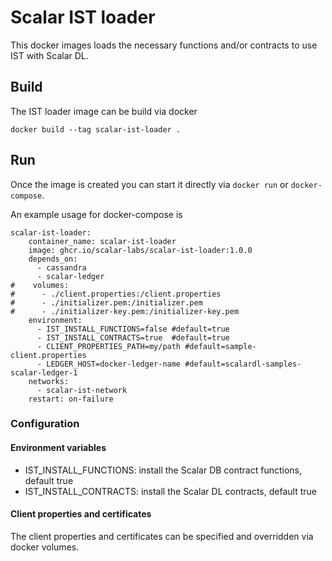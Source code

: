 # Scalar IST loader

This docker images loads the necessary functions and/or contracts to use IST with Scalar DL.

## Build

The IST loader image can be build via docker
``` 
docker build --tag scalar-ist-loader .
```

## Run

Once the image is created you can start it directly via `docker run` or `docker-compose`.

An example usage for docker-compose is
```
scalar-ist-loader:
    container_name: scalar-ist-loader
    image: ghcr.io/scalar-labs/scalar-ist-loader:1.0.0
    depends_on:
      - cassandra
      - scalar-ledger
#    volumes:
#      - ./client.properties:/client.properties
#      - ./initializer.pem:/initializer.pem
#      - ./initializer-key.pem:/initializer-key.pem
    environment:
      - IST_INSTALL_FUNCTIONS=false #default=true
      - IST_INSTALL_CONTRACTS=true  #default=true
      - CLIENT_PROPERTIES_PATH=my/path #default=sample-client.properties
      - LEDGER_HOST=docker-ledger-name #default=scalardl-samples-scalar-ledger-1
    networks:
      - scalar-ist-network
    restart: on-failure
```

### Configuration

#### Environment variables

- IST_INSTALL_FUNCTIONS: install the Scalar DB contract functions, default true
- IST_INSTALL_CONTRACTS: install the Scalar DL contracts, default true

#### Client properties and certificates

The client properties and certificates can be specified and overridden via docker volumes.


